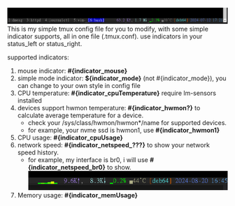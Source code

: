 ![image](tmux.conf.png)
This is my simple tmux config file for you to modify, with some simple indicator supports, all in one file (.tmux.conf).
use indicators in your status_left or status_right.

supported indicators:
1. mouse indicator: **#{indicator_mouse}**
2. simple mode indicator: **${indicator_mode}** (not #{indicator_mode}), you can change to your own style in config file
3. CPU temperature: **#{indicator_cpuTemperature}** require lm-sensors installed
4. devices support hwmon temperature: **#{indicator_hwmon?}** to calculate average temperature for a device.
   - check your /sys/class/hwmon/hwmon*/name for supported devices.
   - for example, your nvme ssd is hwmon1, use **#{indicator_hwmon1}**
6. CPU usage: **#{indicator_cpuUsage}**
7. network speed: **#{indicator_netspeed_???}** to show your network speed history.
   - for example, my interface is br0, i will use **#{indicator_netspeed_br0}** to show.
   ![image](network_history.png)
8. Memory usage: **#{indicator_memUsage}**

